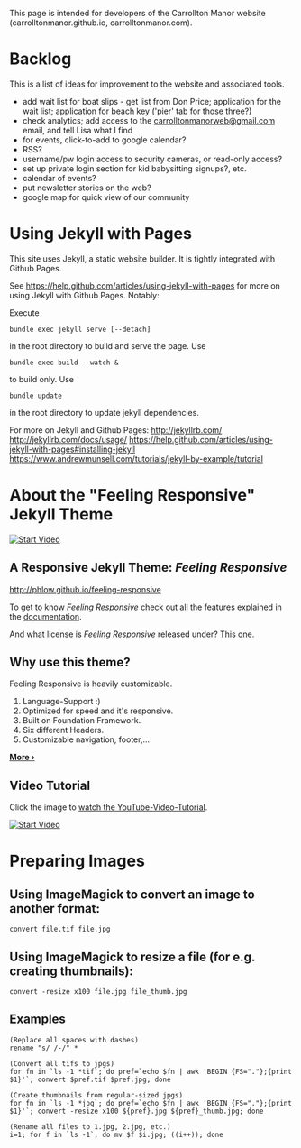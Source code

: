 This page is intended for developers of the Carrollton Manor website (carrolltonmanor.github.io, carrolltonmanor.com).

# Backlog

This is a list of ideas for improvement to the website and associated tools.

* add wait list for boat slips - get list from Don Price; application for the wait list; application for beach key ('pier' tab for those three?)
* check analytics; add access to the carrolltonmanorweb@gmail.com email, and tell Lisa what I find
* for events, click-to-add to google calendar?
* RSS?
* username/pw login access to security cameras, or read-only access?
* set up private login section for kid babysitting signups?, etc.
* calendar of events?
* put newsletter stories on the web?
* google map for quick view of our community

# Using Jekyll with Pages

This site uses Jekyll, a static website builder.  It is tightly integrated with Github Pages.

See https://help.github.com/articles/using-jekyll-with-pages for more on using Jekyll with Github Pages.  Notably:

Execute
	
    bundle exec jekyll serve [--detach]

in the root directory to build and serve the page.  Use

    bundle exec build --watch &

to build only.  Use

    bundle update

in the root directory to update jekyll dependencies.

For more on Jekyll and Github Pages:
http://jekyllrb.com/
http://jekyllrb.com/docs/usage/
https://help.github.com/articles/using-jekyll-with-pages#installing-jekyll
https://www.andrewmunsell.com/tutorials/jekyll-by-example/tutorial

# About the "Feeling Responsive" Jekyll Theme

[![Start Video](https://github.com/Phlow/feeling-responsive/blob/gh-pages/images/video-feeling-responsive-1280x720.jpg)](https://www.youtube.com/embed/3b5zCFSmVvU)

## A Responsive Jekyll Theme: *Feeling Responsive*

http://phlow.github.io/feeling-responsive

To get to know *Feeling Responsive* check out all the features explained in the [documentation][1].

And what license is *Feeling Responsive* released under? [This one][2].

## Why use this theme?

Feeling Responsive is heavily customizable.

1. Language-Support :)
2. Optimized for speed and it's responsive.
3. Built on Foundation Framework.
4. Six different Headers.
5. Customizable navigation, footer,...

**[More ›][3]**

## Video Tutorial

Click the image to [watch the YouTube-Video-Tutorial][4].

[![Start Video](https://github.com/Phlow/feeling-responsive/blob/gh-pages/images/video-feeling-responsive-tutorial-frontpage.jpg)](https://www.youtube.com/watch?v=rLS-BEvlEyY)

# Preparing Images

## Using ImageMagick to convert an image to another format:

    convert file.tif file.jpg

## Using ImageMagick to resize a file (for e.g. creating thumbnails):

    convert -resize x100 file.jpg file_thumb.jpg

## Examples

    (Replace all spaces with dashes)
    rename "s/ /-/" *
   
    (Convert all tifs to jpgs)
    for fn in `ls -1 *tif`; do pref=`echo $fn | awk 'BEGIN {FS="."};{print $1}'`; convert $pref.tif $pref.jpg; done

    (Create thumbnails from regular-sized jpgs)
    for fn in `ls -1 *jpg`; do pref=`echo $fn | awk 'BEGIN {FS="."};{print $1}'`; convert -resize x100 ${pref}.jpg ${pref}_thumb.jpg; done

    (Rename all files to 1.jpg, 2.jpg, etc.)
    i=1; for f in `ls -1`; do mv $f $i.jpg; ((i++)); done


 [1]: http://phlow.github.io/feeling-responsive/documentation/
 [2]: https://github.com/Phlow/feeling-responsive/blob/gh-pages/LICENSE
 [3]: http://phlow.github.io/feeling-responsive/info/
 [4]: https://www.youtube.com/watch?v=rLS-BEvlEyY

